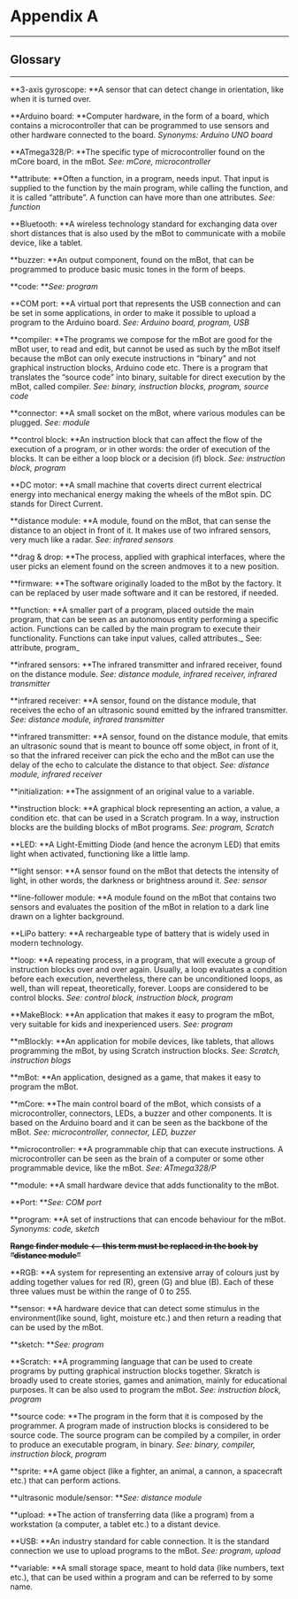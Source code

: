 # Appendix A

---

## Glossary

---

**3-axis gyroscope: **A sensor that can detect change in orientation, like when it is turned over.

**Arduino board: **Computer hardware, in the form of a board, which contains a microcontroller that can be programmed to use sensors and other hardware connected to the board. _Synonyms: Arduino UNO board_

**ATmega328/P: **The specific type of microcontroller found on the mCore board, in the mBot. _See: mCore, microcontroller_

**attribute: **Often a function, in a program, needs input. That input is supplied to the function by the main program, while calling the function, and it is called “attribute”. A function can have more than one attributes. _See: function_

**Bluetooth: **A wireless technology standard for exchanging data over short distances that is also used by the mBot to communicate with a mobile device, like a tablet.

**buzzer: **An output component, found on the mBot, that can be programmed to produce basic music tones in the form of beeps.

**code: **_See: program_

**COM port: **A virtual port that represents the USB connection and can be set in some applications, in order to make it possible to upload a program to the Arduino board. _See: Arduino board, program, USB_

**compiler: **The programs we compose for the mBot are good for the mBot user, to read and edit, but cannot be used as such by the mBot itself because the mBot can only execute instructions in “binary” and not graphical instruction blocks, Arduino code etc. There is a program that translates the “source code” into binary, suitable for direct execution by the mBot, called compiler. _See: binary, instruction blocks, program, source code_

**connector: **A small socket on the mBot, where various modules can be plugged. _See: module_

**control block: **An instruction block that can affect the flow of the execution of a program, or in other words: the order of execution of the blocks. It can be either a loop block or a decision \(if\) block. _See: instruction block, program_

**DC motor: **A small machine that coverts direct current electrical energy into mechanical energy making the wheels of the mBot spin. DC stands for Direct Current.

**distance module: **A module, found on the mBot, that can sense the distance to an object in front of it. It makes use of two infrared sensors, very much like a radar. _See: infrared sensors_

**drag & drop: **The process, applied with graphical interfaces, where the user picks an element found on the screen andmoves it to a new position.

**firmware: **The software originally loaded to the mBot by the factory. It can be replaced by user made software and it can be restored, if needed.

**function: **A smaller part of a program, placed outside the main program, that can be seen as an autonomous entity performing a specific action. Functions can be called by the main program to execute their functionality. Functions can take input values, called attributes._ See: attribute, program_

**infrared sensors: **The infrared transmitter and infrared receiver, found on the distance module. _See: distance module, infrared receiver, infrared transmitter_

**infrared receiver: **A sensor, found on the distance module, that receives the echo of an ultrasonic sound emitted by the infrared transmitter. _See: distance module, infrared transmitter_

**infrared transmitter: **A sensor, found on the distance module, that emits an ultrasonic sound that is meant to bounce off some object, in front of it, so that the infrared receiver can pick the echo and the mBot can use the delay of the echo to calculate the distance to that object. _See: distance module, infrared receiver_

**initialization: **The assignment of an original value to a variable.

**instruction block: **A graphical block representing an action, a value, a condition etc. that can be used in a Scratch program. In a way, instruction blocks are the building blocks of mBot programs. _See: program, Scratch_

**LED: **A Light-Emitting Diode \(and hence the acronym LED\) that emits light when activated, functioning like a little lamp.

**light sensor: **A sensor found on the mBot that detects the intensity of light, in other words, the darkness or brightness around it. _See: sensor_

**line-follower module: **A module found on the mBot that contains two sensors and evaluates the position of the mBot in relation to a dark line drawn on a lighter background.

**LiPo battery: **A rechargeable type of battery that is widely used in modern technology.

**loop: **A repeating process, in a program, that will execute a group of instruction blocks over and over again. Usually, a loop evaluates a condition before each execution, nevertheless, there can be unconditioned loops, as well, than will repeat, theoretically, forever. Loops are considered to be control blocks. _See: control block, instruction block, program_

**MakeBlock: **An application that makes it easy to program the mBot, very suitable for kids and inexperienced users. _See: program_

**mBlockly: **An application for mobile devices, like tablets, that allows programming the mBot, by using Scratch instruction blocks. _See: Scratch, instruction blogs_

**mBot: **An application, designed as a game, that makes it easy to program the mBot.

**mCore: **The main control board of the mBot, which consists of a microcontroller, connectors, LEDs, a buzzer and other components. It is based on the Arduino board and it can be seen as the backbone of the mBot. _See: microcontroller, connector, LED, buzzer_

**microcontroller: **A programmable chip that can execute instructions. A microcontroller can be seen as the brain of a computer or some other programmable device, like the mBot. _See: ATmega328/P_

**module: **A small hardware device that adds functionality to the mBot.

**Port: **_See: COM port_

**program: **A set of instructions that can encode behaviour for the mBot. _Synonyms: code, sketch_

~~**Range finder module &lt;-- this term must be replaced in the book by “distance module”**~~

**RGB: **A system for representing an extensive array of colours just by adding together values for red \(R\), green \(G\) and blue \(B\). Each of these three values must be within the range of 0 to 255.

**sensor: **A hardware device that can detect some stimulus in the environment\(like sound, light, moisture etc.\) and then return a reading that can be used by the mBot.

**sketch: **_See: program_

**Scratch: **A programming language that can be used to create programs by putting graphical instruction blocks together. Skratch is broadly used to create stories, games and animation, mainly for educational purposes. It can be also used to program the mBot. _See: instruction block, program_

**source code: **The program in the form that it is composed by the programmer. A program made of instruction blocks is considered to be source code. The source program can be compiled by a compiler, in order to produce an executable program, in binary. _See: binary, compiler, instruction block, program_

**sprite: **A game object \(like a fighter, an animal, a cannon, a spacecraft etc.\) that can perform actions.

**ultrasonic module/sensor: **_See: distance module_

**upload: **The action of transferring data \(like a program\) from a workstation \(a computer, a tablet etc.\) to a distant device.

**USB: **An industry standard for cable connection. It is the standard connection we use to upload programs to the mBot. _See: program, upload_

**variable: **A small storage space, meant to hold data \(like numbers, text etc.\), that can be used within a program and can be referred to by some name.

